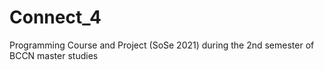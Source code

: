 # Connect_4
Programming Course and Project (SoSe 2021) during the 2nd semester of BCCN master studies
